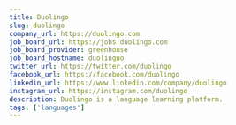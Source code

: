 ```yaml
---
title: Duolingo
slug: duolingo
company_url: https://duolingo.com
job_board_url: https://jobs.duolingo.com
job_board_provider: greenhouse
job_board_hostname: duolinguo
twitter_url: https://twitter.com/duolingo
facebook_url: https://facebook.com/duolingo
linkedin_url: https://www.linkedin.com/company/duolingo
instagram_url: https://instagram.com/duolingo
description: Duolingo is a language learning platform.
tags: ['languages']
---
```

